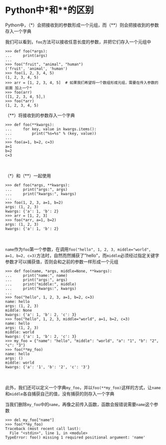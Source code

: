 # Python中*和**的区别

Python中，（*）会把接收到的参数形成一个元组，而（**）则会把接收到的参数存入一个字典

我们可以看到，`foo`方法可以接收任意长度的参数，并把它们存入一个元组中
```
>>> def foo(*args):
...     print(args)
...
>>> foo("fruit", "animal", "human")
('fruit', 'animal', 'human')
>>> foo(1, 2, 3, 4, 5)
(1, 2, 3, 4, 5)
>>> arr = [1, 2, 3, 4, 5]  # 如果我们希望将一个数组形成元组，需要在传入参数的前面 加上一个*
>>> foo(arr)
([1, 2, 3, 4, 5],)
>>> foo(*arr)
(1, 2, 3, 4, 5)
```
（**）将接收到的参数存入一个字典
```	
>>> def foo(**kwargs):
...     for key, value in kwargs.items():
...         print("%s=%s" % (key, value))
...
>>> foo(a=1, b=2, c=3)
a=1
b=2
c=3
```
　

（*）和（**）一起使用　
```	
>>> def foo(*args, **kwargs):
...     print("args:", args)
...     print("kwargs:", kwargs)
...
>>> foo(1, 2, 3, a=1, b=2)
args: (1, 2, 3)
kwargs: {'a': 1, 'b': 2}
>>> arr = [1, 2, 3]
>>> foo(*arr, a=1, b=2)
args: (1, 2, 3)
kwargs: {'a': 1, 'b': 2}
```
　　

`name`作为`foo`第一个参数，在调用`foo("hello", 1, 2, 3, middle="world", a=1, b=2, c=3)`方法时，自然而然捕获了"hello"，而`middle`必须经过指定关键字参数才可以捕获值，否则会和之前的参数一样形成一个元组
```	
>>> def foo(name, *args, middle=None, **kwargs):
...     print("name:", name)
...     print("args:", args)
...     print("middle:", middle)
...     print("kwargs:", kwargs)
...
>>> foo("hello", 1, 2, 3, a=1, b=2, c=3)
name: hello
args: (1, 2, 3)
middle: None
kwargs: {'a': 1, 'b': 2, 'c': 3}
>>> foo("hello", 1, 2, 3, middle="world", a=1, b=2, c=3)
name: hello
args: (1, 2, 3)
middle: world
kwargs: {'a': 1, 'b': 2, 'c': 3}
>>> my_foo = {"name": "hello", "middle": "world", "a": "1", "b": "2", "c": "3"}
>>> foo(**my_foo)
name: hello
args: ()
middle: world
kwargs: {'a': '1', 'b': '2', 'c': '3'}
```
　　

此外，我们还可以定义一个字典`my_foo`，并以`foo(**my_foo)`这样的方式，让`name`和`middle`各自捕获自己的值，没有捕获的则存入一个字典

 

当我们删除`my_foo`中的`name`，再像之前传入函数，函数会报错说需要`name`这个参数
```	
>>> del my_foo["name"]
>>> foo(**my_foo)
Traceback (most recent call last):
  File "<stdin>", line 1, in <module>
TypeError: foo() missing 1 required positional argument: 'name'
```